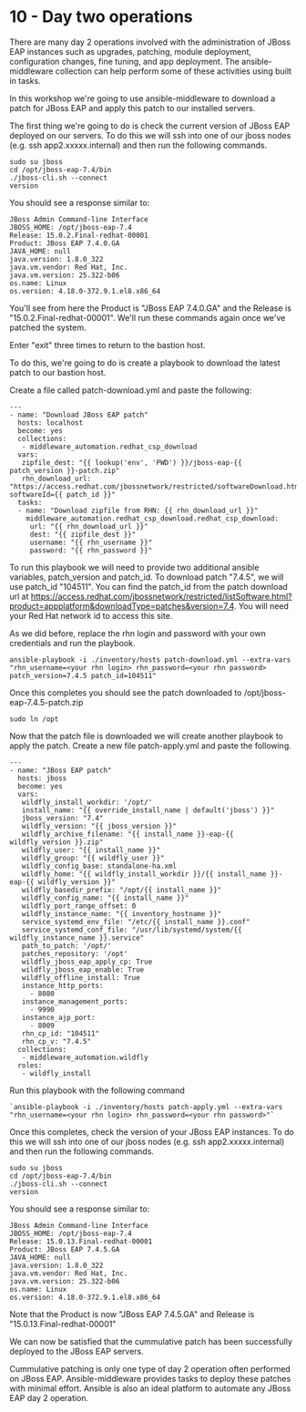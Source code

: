 # 10 - Day two operations

There are many day 2 operations involved with the administration of JBoss EAP instances such as upgrades, patching, module deployment, configuration changes, fine tuning, and app deployment. The ansible-middleware collection can help perform some of these activities using built in tasks.  

In this workshop we're going to use ansible-middleware to download a patch for JBoss EAP and apply this patch to our installed servers.

The first thing we're going to do is check the current version of JBoss EAP deployed on our servers. To do this we will ssh into one of our jboss nodes (e.g. ssh app2.xxxxx.internal) and then run the following commands.

```
sudo su jboss
cd /opt/jboss-eap-7.4/bin
./jboss-cli.sh --connect
version
```

You should see a response similar to:

```
JBoss Admin Command-line Interface
JBOSS_HOME: /opt/jboss-eap-7.4
Release: 15.0.2.Final-redhat-00001
Product: JBoss EAP 7.4.0.GA
JAVA_HOME: null
java.version: 1.8.0_322
java.vm.vendor: Red Hat, Inc.
java.vm.version: 25.322-b06
os.name: Linux
os.version: 4.18.0-372.9.1.el8.x86_64
```

You'll see from here the Product is "JBoss EAP 7.4.0.GA" and the Release is "15.0.2.Final-redhat-00001".  We'll run these commands again once we've patched the system.

Enter "exit" three times to return to the bastion host.

To do this, we're going to do is create a playbook to download the latest patch to our bastion host.  

Create a file called patch-download.yml and paste the following:

```
---
- name: "Download JBoss EAP patch"
  hosts: localhost
  become: yes
  collections:
   - middleware_automation.redhat_csp_download
  vars:
   zipfile_dest: "{{ lookup('env', 'PWD') }}/jboss-eap-{{ patch_version }}-patch.zip"
   rhn_download_url: "https://access.redhat.com/jbossnetwork/restricted/softwareDownload.html?softwareId={{ patch_id }}"
  tasks:
  - name: "Download zipfile from RHN: {{ rhn_download_url }}"
    middleware_automation.redhat_csp_download.redhat_csp_download:
     url: "{{ rhn_download_url }}"
     dest: "{{ zipfile_dest }}"
     username: "{{ rhn_username }}"
     password: "{{ rhn_password }}"

```

To run this playbook we will need to provide two additional ansible variables, patch_version and patch_id.  To download patch "7.4.5", we will use patch_id "104511".  You can find the patch_id from the patch download url at https://access.redhat.com/jbossnetwork/restricted/listSoftware.html?product=appplatform&downloadType=patches&version=7.4. You will need your Red Hat network id to access this site.

As we did before, replace the rhn login and password with your own credentials and run the playbook.

`ansible-playbook -i ./inventory/hosts patch-download.yml --extra-vars "rhn_username=<your rhn login> rhn_password=<your rhn password> patch_version=7.4.5 patch_id=104511"`

Once this completes you should see the patch downloaded to /opt/jboss-eap-7.4.5-patch.zip

```sudo ln /opt```

Now that the patch file is downloaded we will create another playbook to apply the patch.  Create a new file patch-apply.yml and paste the following.

```
---
- name: "JBoss EAP patch"
  hosts: jboss
  become: yes
  vars:
   wildfly_install_workdir: '/opt/'
   install_name: "{{ override_install_name | default('jboss') }}"
   jboss_version: "7.4"
   wildfly_version: "{{ jboss_version }}"
   wildfly_archive_filename: "{{ install_name }}-eap-{{ wildfly_version }}.zip"
   wildfly_user: "{{ install_name }}"
   wildfly_group: "{{ wildfly_user }}"
   wildfly_config_base: standalone-ha.xml
   wildfly_home: "{{ wildfly_install_workdir }}/{{ install_name }}-eap-{{ wildfly_version }}"
   wildfly_basedir_prefix: "/opt/{{ install_name }}"
   wildfly_config_name: "{{ install_name }}"
   wildfly_port_range_offset: 0
   wildfly_instance_name: "{{ inventory_hostname }}"
   service_systemd_env_file: "/etc/{{ install_name }}.conf"
   service_systemd_conf_file: "/usr/lib/systemd/system/{{ wildfly_instance_name }}.service"
   path_to_patch: '/opt/'
   patches_repository: '/opt'
   wildfly_jboss_eap_apply_cp: True
   wildfly_jboss_eap_enable: True
   wildfly_offline_install: True
   instance_http_ports:
     - 8080
   instance_management_ports:
     - 9990
   instance_ajp_port:
     - 8009
   rhn_cp_id: "104511"
   rhn_cp_v: "7.4.5"
  collections:
   - middleware_automation.wildfly
  roles:
   - wildfly_install
```

Run this playbook with the following command 

```
`ansible-playbook -i ./inventory/hosts patch-apply.yml --extra-vars "rhn_username=<your rhn login> rhn_password=<your rhn password>"`
```

Once this completes, check the version of your JBoss EAP instances. To do this we will ssh into one of our jboss nodes (e.g. ssh app2.xxxxx.internal) and then run the following commands.

```
sudo su jboss
cd /opt/jboss-eap-7.4/bin
./jboss-cli.sh --connect
version
```

You should see a response similar to:
```
JBoss Admin Command-line Interface
JBOSS_HOME: /opt/jboss-eap-7.4
Release: 15.0.13.Final-redhat-00001
Product: JBoss EAP 7.4.5.GA
JAVA_HOME: null
java.version: 1.8.0_322
java.vm.vendor: Red Hat, Inc.
java.vm.version: 25.322-b06
os.name: Linux
os.version: 4.18.0-372.9.1.el8.x86_64
```

Note that the Product is now "JBoss EAP 7.4.5.GA" and Release is "15.0.13.Final-redhat-00001"

We can now be satisfied that the cummulative patch has been successfully deployed to the JBoss EAP servers.  

Cummulative patching is only one type of day 2 operation often performed on JBoss EAP.  Ansible-middleware provides tasks to deploy these patches with minimal effort.  Ansible is also an ideal platform to automate any JBoss EAP day 2 operation.

